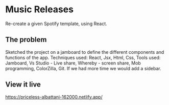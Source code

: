 # Music Releases
Re-create a given Spotify template, using React.

## The problem

Sketched the project on a jamboard to define the different components and functions of the app.
Techniques used: React, Jsx, Html, Css,
Tools used: Jamboard, Vs Studio - Live share, Whereby - screen share, Mob programming, ColorZilla, Git.
If we had more time we would add a sidebar.

## View it live

https://priceless-albattani-162000.netlify.app/
